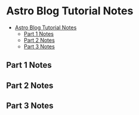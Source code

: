 # Astro Blog Tutorial Notes

- [Astro Blog Tutorial Notes](#astro-blog-tutorial-notes)
  - [Part 1 Notes](#part-1-notes)
  - [Part 2 Notes](#part-2-notes)
  - [Part 3 Notes](#part-3-notes)

## Part 1 Notes

## Part 2 Notes

## Part 3 Notes
